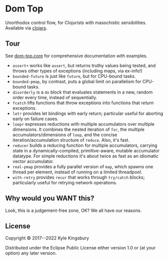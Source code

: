 # Dom Top

Unorthodox control flow, for Clojurists with masochistic sensibilities.
Available via [clojars](https://clojars.org/dom-top).

## Tour

See [dom-top.core](src/dom_top/core.clj) for comprehensive documentation with
examples.

- `assert+` works like `assert`, but returns truthy values being tested, and
  throws other types of exceptions (including maps, via ex-info!)
- `bounded-future` is just like `future`, but for CPU-bound tasks.
- `bounded-pmap`, by contrast, puts a global limit on parallelism for CPU-bound
  tasks.
- `disorderly` is a `do` block that evaluates statements in a new, random order
  every time, instead of sequentially.
- `fcatch` lifts functions that throw exceptions into functions that *return*
  exceptions.
- `letr` provides let bindings with early return; particular useful for
  aborting early on failure cases.
- `loopr` expresses reductions with multiple accumulators over multiple
  dimensions. It combines the nested iteration of `for`, the multiple
  accumulators/dimensions of `loop`, and the concise iteration/accumulation
  structure of `reduce`. Also, it's fast.
- `reducer` builds a reducing function for multiple accumulators, carrying
  state in a dynamically-compiled, primitive-aware, mutable accumulator
  datatype. For simple reductions it's about twice as fast as an idiomatic
  vector accumulator.
- `real-pmap` provides a fully parallel version of `map`, which spawns one
  thread per element, instead of running on a limited threadpool.
- `with-retry` provides `recur` that works through `try/catch` blocks;
  particularly useful for retrying network operations.

## Why would you WANT this?

Look, this is a judgement-free zone, OK? We all have our reasons.

## License

Copyright © 2017--2022 Kyle Kingsbury

Distributed under the Eclipse Public License either version 1.0 or (at
your option) any later version.
